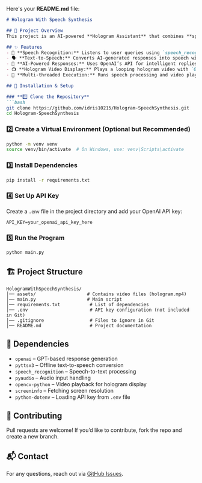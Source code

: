 Here's your **README.md** file:  

```markdown
# Hologram With Speech Synthesis  

## 📌 Project Overview  
This project is an AI-powered **Hologram Assistant** that combines **speech recognition, text-to-speech, and OpenAI's GPT model** to interact with users. It listens to user queries, generates responses using OpenAI’s API, and provides voice output while playing a hologram video for an interactive experience.  

## ✨ Features  
- 🎤 **Speech Recognition:** Listens to user queries using `speech_recognition`  
- 🗣️ **Text-to-Speech:** Converts AI-generated responses into speech with `pyttsx3`  
- 🤖 **AI-Powered Responses:** Uses OpenAI’s API for intelligent replies  
- 📺 **Hologram Video Display:** Plays a looping hologram video with `OpenCV`  
- 🧠 **Multi-threaded Execution:** Runs speech processing and video playback simultaneously  

## 🚀 Installation & Setup  

### **1️⃣ Clone the Repository**  
```bash
git clone https://github.com/idris10215/Hologram-SpeechSynthesis.git
cd Hologram-SpeechSynthesis
```

### **2️⃣ Create a Virtual Environment (Optional but Recommended)**
```bash
python -m venv venv
source venv/bin/activate  # On Windows, use: venv\Scripts\activate
```

### **3️⃣ Install Dependencies**  
```bash
pip install -r requirements.txt
```

### **4️⃣ Set Up API Key**  
Create a `.env` file in the project directory and add your OpenAI API key:  
```
API_KEY=your_openai_api_key_here
```

### **5️⃣ Run the Program**  
```bash
python main.py
```

## 🏗️ Project Structure  
```
HologramWithSpeechSynthesis/
│── assets/                   # Contains video files (hologram.mp4)
│── main.py                   # Main script
│── requirements.txt           # List of dependencies
│── .env                       # API key configuration (not included in Git)
│── .gitignore                 # Files to ignore in Git
│── README.md                  # Project documentation
```

## 🔧 Dependencies  
- `openai` – GPT-based response generation  
- `pyttsx3` – Offline text-to-speech conversion  
- `speech_recognition` – Speech-to-text processing  
- `pyaudio` – Audio input handling  
- `opencv-python` – Video playback for hologram display  
- `screeninfo` – Fetching screen resolution  
- `python-dotenv` – Loading API key from `.env` file   

## 🤝 Contributing  
Pull requests are welcome! If you’d like to contribute, fork the repo and create a new branch.  

## 📬 Contact  
For any questions, reach out via [GitHub Issues](https://github.com/idris10215/Hologram-SpeechSynthesis/issues).  
```
